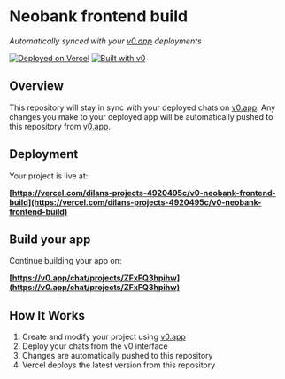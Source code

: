 # Neobank frontend build

*Automatically synced with your [v0.app](https://v0.app) deployments*

[![Deployed on Vercel](https://img.shields.io/badge/Deployed%20on-Vercel-black?style=for-the-badge&logo=vercel)](https://vercel.com/dilans-projects-4920495c/v0-neobank-frontend-build)
[![Built with v0](https://img.shields.io/badge/Built%20with-v0.app-black?style=for-the-badge)](https://v0.app/chat/projects/ZFxFQ3hpihw)

## Overview

This repository will stay in sync with your deployed chats on [v0.app](https://v0.app).
Any changes you make to your deployed app will be automatically pushed to this repository from [v0.app](https://v0.app).

## Deployment

Your project is live at:

**[https://vercel.com/dilans-projects-4920495c/v0-neobank-frontend-build](https://vercel.com/dilans-projects-4920495c/v0-neobank-frontend-build)**

## Build your app

Continue building your app on:

**[https://v0.app/chat/projects/ZFxFQ3hpihw](https://v0.app/chat/projects/ZFxFQ3hpihw)**

## How It Works

1. Create and modify your project using [v0.app](https://v0.app)
2. Deploy your chats from the v0 interface
3. Changes are automatically pushed to this repository
4. Vercel deploys the latest version from this repository